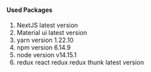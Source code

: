 #### Used Packages
1. NextJS latest version
2. Material ui latest version
3. yarn version 1.22.10
4. npm version 6.14.9
5. node version v14.15.1
6. redux react redux redux thunk latest version